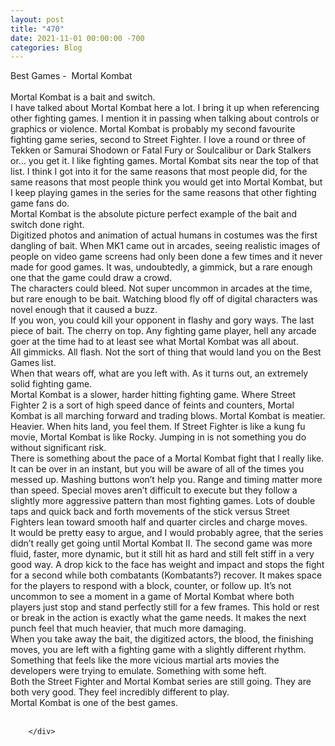 ```yaml
---
layout: post
title: "470"
date: 2021-11-01 00:00:00 -700
categories: Blog
---
```


<div class="blog-content">
				<div class="paragraph"><span><span>Best Games -&nbsp; Mortal Kombat</span></span><br><span></span><br><span><span>Mortal Kombat is a bait and switch.</span></span><br><span></span><span><span>I have talked about Mortal Kombat here a lot. I bring it up when referencing other fighting games. I mention it in passing when talking about controls or graphics or violence. Mortal Kombat is probably my second favourite fighting game series, second to Street Fighter. I love a round or three of Tekken or Samurai Shodown or Fatal Fury or Soulcalibur or Dark Stalkers or&hellip; you get it. I like fighting games. Mortal Kombat sits near the top of that list. I think I got into it for the same reasons that most people did, for the same reasons that most people think you would get into Mortal Kombat, but I keep playing games in the series for the same reasons that other fighting game fans do.</span></span><br><span></span><span><span>Mortal Kombat is the absolute picture perfect example of the bait and switch done right.&nbsp;</span></span><br><span></span><span><span>Digitized photos and animation of actual humans in costumes was the first dangling of bait. When MK1 came out in arcades, seeing realistic images of people on video game screens had only been done a few times and it never made for good games. It was, undoubtedly, a gimmick, but a rare enough one that the game could draw a crowd.</span></span><br><span></span><span><span>The characters could bleed. Not super uncommon in arcades at the time, but rare enough to be bait. Watching blood fly off of digital characters was novel enough that it caused a buzz.</span></span><br><span></span><span><span>If you won, you could kill your opponent in flashy and gory ways. The last piece of bait. The cherry on top. Any fighting game player, hell any arcade goer at the time had to at least see what Mortal Kombat was all about.&nbsp;</span></span><br><span></span><span><span>All gimmicks. All flash. Not the sort of thing that would land you on the Best Games list.&nbsp;</span></span><br><span></span><span><span>When that wears off, what are you left with. As it turns out, an extremely solid fighting game.&nbsp;</span></span><br><span></span><span><span>Mortal Kombat is a slower, harder hitting fighting game. Where Street Fighter 2 is a sort of high speed dance of feints and counters, Mortal Kombat is all marching forward and trading blows. Mortal Kombat is meatier. Heavier. When hits land, you feel them. If Street Fighter is like a kung fu movie, Mortal Kombat is like Rocky. Jumping in is not something you do without significant risk.&nbsp;</span></span><br><span></span><span><span>There is something about the pace of a Mortal Kombat fight that I really like. It can be over in an instant, but you will be aware of all of the times you messed up. Mashing buttons won&rsquo;t help you. Range and timing matter more than speed. Special moves aren&rsquo;t difficult to execute but they follow a slightly more aggressive pattern than most fighting games. Lots of double taps and quick back and forth movements of the stick versus Street Fighters lean toward smooth half and quarter circles and charge moves.&nbsp;</span></span><br><span></span><span><span>It would be pretty easy to argue, and I would probably agree, that the series didn&rsquo;t really get going until Mortal Kombat II. The second game was more fluid, faster, more dynamic, but it still hit as hard and still felt stiff in a very good way. A drop kick to the face has weight and impact and stops the fight for a second while both combatants (Kombatants?) recover. It makes space for the players to respond with a block, counter, or follow up. It&rsquo;s not uncommon to see a moment in a game of Mortal Kombat where both players just stop and stand perfectly still for a few frames. This hold or rest or break in the action is exactly what the game needs. It makes the next punch feel that much heavier, that much more damaging.</span></span><br><span></span><span><span>When you take away the bait, the digitized actors, the blood, the finishing moves, you are left with a fighting game with a slightly different rhythm. Something that feels like the more vicious martial arts movies the developers were trying to emulate. Something with some heft.&nbsp;</span></span><br><span></span><span><span>Both the Street Fighter and Mortal Kombat series are still going. They are both very good. They feel incredibly different to play.&nbsp;</span></span><br><span></span><span><span>Mortal Kombat is one of the best games.&nbsp;</span></span><br><span></span><br></div>

		</div>
        